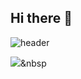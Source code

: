 ## Hi there 👋

![header](https://capsule-render.vercel.app/api?type=slice&color=auto&height=300&section=header&text=SoominJang&fontSize=90)

<img src="https://img.shields.io/badge/Python-3766AB?style=flat-square&logo=Python&logoColor=white"/></a>&nbsp 



<!--
**sj1273/sj1273** is a ✨ _special_ ✨ repository because its `README.md` (this file) appears on your GitHub profile.

Here are some ideas to get you started:.

- 🔭 I’m currently working on ...
- 🌱 I’m currently learning ...
- 👯 I’m looking to collaborate on ...
- 🤔 I’m looking for help with ...
- 💬 Ask me about ...
- 📫 How to reach me: ...
- 😄 Pronouns: ...
- ⚡ Fun fact: ...
-->
